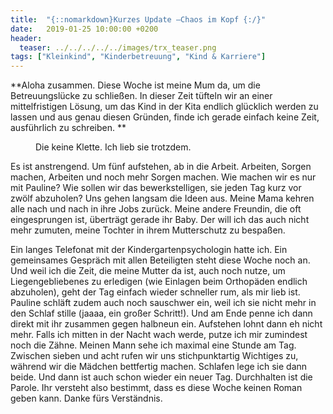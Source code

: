```yaml
---
title:  "{::nomarkdown}Kurzes Update –Chaos im Kopf {:/}"
date:   2019-01-25 10:00:00 +0200
header:
  teaser: ../../../../../images/trx_teaser.png
tags: ["Kleinkind", "Kinderbetreuung", "Kind & Karriere"]
---
```


**Aloha zusammen. Diese Woche ist meine Mum da, um die Betreuungslücke zu schließen. In dieser Zeit tüfteln wir an einer mittelfristigen Lösung, um das Kind in der Kita endlich glücklich werden zu lassen und aus genau diesen Gründen, finde ich gerade einfach keine Zeit, ausführlich zu schreiben. **

<figure>
  <img src="../../../../../images/trx.png" alt="">
  <figcaption>Die keine Klette. Ich lieb sie trotzdem.</figcaption>
</figure>

Es ist anstrengend. Um fünf aufstehen, ab in die Arbeit. Arbeiten, Sorgen machen, Arbeiten und noch mehr Sorgen machen. Wie machen wir es nur mit Pauline? Wie sollen wir das bewerkstelligen, sie jeden Tag kurz vor zwölf abzuholen? Uns gehen langsam die Ideen aus. Meine Mama kehren alle nach und nach in ihre Jobs zurück. Meine andere Freundin, die oft eingesprungen ist, überträgt gerade ihr Baby. Der will ich das auch nicht mehr zumuten, meine Tochter in ihrem Mutterschutz zu bespaßen.

Ein langes Telefonat mit der Kindergartenpsychologin hatte ich. Ein gemeinsames Gespräch mit allen Beteiligten steht diese Woche noch an. Und weil ich die Zeit, die meine Mutter da ist, auch noch nutze, um Liegengebliebenes zu erledigen (wie Einlagen beim Orthopäden endlich abzuholen), geht der Tag einfach wieder schneller rum, als mir lieb ist. Pauline schläft zudem auch noch sauschwer ein, weil ich sie nicht mehr in den Schlaf stille (jaaaa, ein großer Schritt!). Und am Ende penne ich dann direkt mit ihr zusammen gegen halbneun ein. Aufstehen lohnt dann eh nicht mehr. Falls ich mitten in der Nacht wach werde, putze ich mir zumindest noch die Zähne. Meinen Mann sehe ich maximal eine Stunde am Tag. Zwischen sieben und acht rufen wir uns stichpunktartig Wichtiges zu, während wir die Mädchen bettfertig machen. Schlafen lege ich sie dann beide. Und dann ist auch schon wieder ein neuer Tag. Durchhalten ist die Parole. Ihr versteht also bestimmt, dass es diese Woche keinen Roman geben kann. Danke fürs Verständnis.






 












   






































